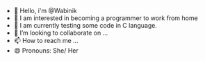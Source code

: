 - 👋 Hello, i'm @Wabinik
- 👀 I am interested in becoming a programmer to work from home
- 🌱 I am currently testing some code in C language.
- 💞️ I’m looking to collaborate on ...
- 📫 How to reach me ...
- 😄 Pronouns: She/ Her


<!---
Wabinik/Wabinik is a ✨ special ✨ repository because its `README.md` (this file) appears on your GitHub profile.
You can click the Preview link to take a look at your changes.
--->
